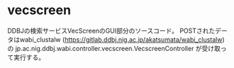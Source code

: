 # vecscreen
DDBJの検索サービスVecScreenのGUI部分のソースコード。
POSTされたデータはwabi_clustalw (https://gitlab.ddbj.nig.ac.jp/akatsumata/wabi_clustalw) の 
jp.ac.nig.ddbj.wabi.controller.vecscreen.VecscreenController が受け取って実行する。